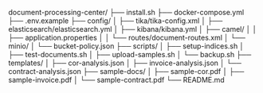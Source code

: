 document-processing-center/
├── install.sh
├── docker-compose.yml
├── .env.example
├── config/
│   ├── tika/tika-config.xml
│   ├── elasticsearch/elasticsearch.yml
│   ├── kibana/kibana.yml
│   ├── camel/
│   │   ├── application.properties
│   │   └── routes/document-routes.xml
│   └── minio/
│       └── bucket-policy.json
├── scripts/
│   ├── setup-indices.sh
│   ├── test-documents.sh
│   ├── upload-samples.sh
│   └── backup.sh
├── templates/
│   ├── cor-analysis.json
│   ├── invoice-analysis.json
│   └── contract-analysis.json
├── sample-docs/
│   ├── sample-cor.pdf
│   ├── sample-invoice.pdf
│   └── sample-contract.pdf
└── README.md
